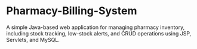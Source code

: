 # Pharmacy-Billing-System
A simple Java-based web application for managing pharmacy inventory, including stock tracking, low-stock alerts, and CRUD operations using JSP, Servlets, and MySQL.
